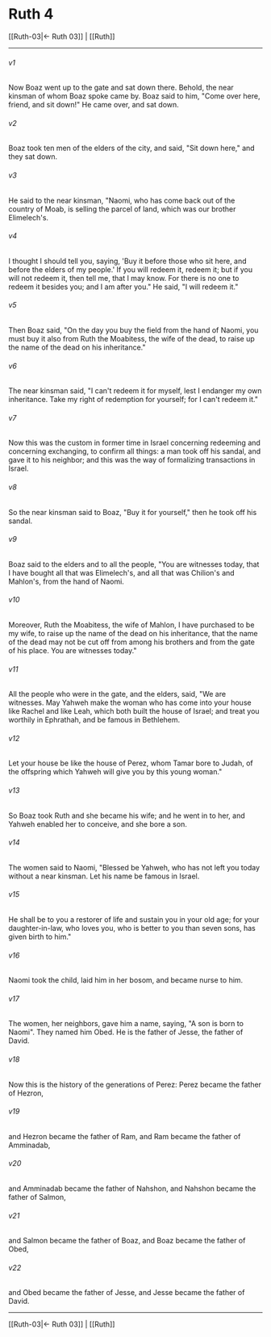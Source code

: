 # Ruth 4

[[Ruth-03|← Ruth 03]] | [[Ruth]]
***



###### v1 
Now Boaz went up to the gate and sat down there. Behold, the near kinsman of whom Boaz spoke came by. Boaz said to him, "Come over here, friend, and sit down!" He came over, and sat down. 

###### v2 
Boaz took ten men of the elders of the city, and said, "Sit down here," and they sat down. 

###### v3 
He said to the near kinsman, "Naomi, who has come back out of the country of Moab, is selling the parcel of land, which was our brother Elimelech's. 

###### v4 
I thought I should tell you, saying, 'Buy it before those who sit here, and before the elders of my people.' If you will redeem it, redeem it; but if you will not redeem it, then tell me, that I may know. For there is no one to redeem it besides you; and I am after you." He said, "I will redeem it." 

###### v5 
Then Boaz said, "On the day you buy the field from the hand of Naomi, you must buy it also from Ruth the Moabitess, the wife of the dead, to raise up the name of the dead on his inheritance." 

###### v6 
The near kinsman said, "I can't redeem it for myself, lest I endanger my own inheritance. Take my right of redemption for yourself; for I can't redeem it." 

###### v7 
Now this was the custom in former time in Israel concerning redeeming and concerning exchanging, to confirm all things: a man took off his sandal, and gave it to his neighbor; and this was the way of formalizing transactions in Israel. 

###### v8 
So the near kinsman said to Boaz, "Buy it for yourself," then he took off his sandal. 

###### v9 
Boaz said to the elders and to all the people, "You are witnesses today, that I have bought all that was Elimelech's, and all that was Chilion's and Mahlon's, from the hand of Naomi. 

###### v10 
Moreover, Ruth the Moabitess, the wife of Mahlon, I have purchased to be my wife, to raise up the name of the dead on his inheritance, that the name of the dead may not be cut off from among his brothers and from the gate of his place. You are witnesses today." 

###### v11 
All the people who were in the gate, and the elders, said, "We are witnesses. May Yahweh make the woman who has come into your house like Rachel and like Leah, which both built the house of Israel; and treat you worthily in Ephrathah, and be famous in Bethlehem. 

###### v12 
Let your house be like the house of Perez, whom Tamar bore to Judah, of the offspring which Yahweh will give you by this young woman." 

###### v13 
So Boaz took Ruth and she became his wife; and he went in to her, and Yahweh enabled her to conceive, and she bore a son. 

###### v14 
The women said to Naomi, "Blessed be Yahweh, who has not left you today without a near kinsman. Let his name be famous in Israel. 

###### v15 
He shall be to you a restorer of life and sustain you in your old age; for your daughter-in-law, who loves you, who is better to you than seven sons, has given birth to him." 

###### v16 
Naomi took the child, laid him in her bosom, and became nurse to him. 

###### v17 
The women, her neighbors, gave him a name, saying, "A son is born to Naomi". They named him Obed. He is the father of Jesse, the father of David. 

###### v18 
Now this is the history of the generations of Perez: Perez became the father of Hezron, 

###### v19 
and Hezron became the father of Ram, and Ram became the father of Amminadab, 

###### v20 
and Amminadab became the father of Nahshon, and Nahshon became the father of Salmon, 

###### v21 
and Salmon became the father of Boaz, and Boaz became the father of Obed, 

###### v22 
and Obed became the father of Jesse, and Jesse became the father of David.

***
[[Ruth-03|← Ruth 03]] | [[Ruth]]
